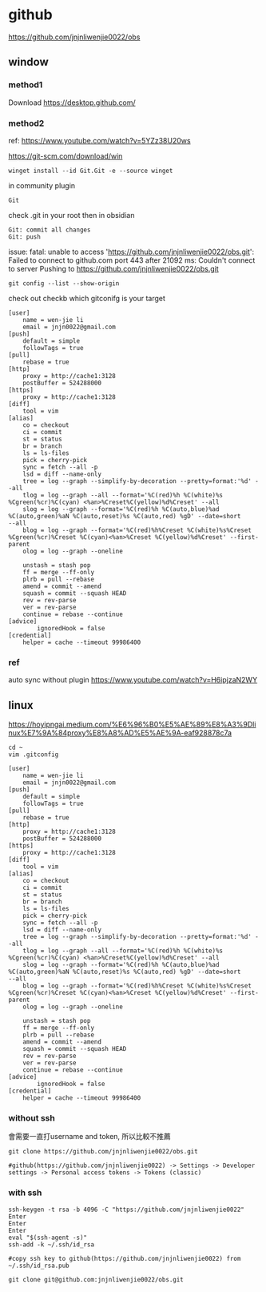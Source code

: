 # github
https://github.com/jnjnliwenjie0022/obs
## window
### method1
Download https://desktop.github.com/
### method2
ref: https://www.youtube.com/watch?v=5YZz38U20ws

https://git-scm.com/download/win
```
winget install --id Git.Git -e --source winget
```
in community plugin
```
Git
```
check .git in your root then in obsidian
```
Git: commit all changes
Git: push
```
issue: fatal: unable to access 'https://github.com/jnjnliwenjie0022/obs.git': Failed to connect to github.com port 443 after 21092 ms: Couldn't connect to server Pushing to https://github.com/jnjnliwenjie0022/obs.git
```
git config --list --show-origin
```
check out checkb which gitconifg is your target
```
[user]
	name = wen-jie li
	email = jnjn0022@gmail.com
[push]
	default = simple
	followTags = true
[pull]
	rebase = true
[http]
	proxy = http://cache1:3128
	postBuffer = 524288000
[https]
	proxy = http://cache1:3128
[diff]
    tool = vim
[alias]
	co = checkout
	ci = commit
    st = status
    br = branch
    ls = ls-files
    pick = cherry-pick
    sync = fetch --all -p
    lsd = diff --name-only
    tree = log --graph --simplify-by-decoration --pretty=format:'%d' --all
    tlog = log --graph --all --format='%C(red)%h %C(white)%s %Cgreen(%cr)%C(cyan) <%an>%Creset%C(yellow)%d%Creset' --all
    slog = log --graph --format='%C(red)%h %C(auto,blue)%ad %C(auto,green)%aN %C(auto,reset)%s %C(auto,red) %gD' --date=short        --all
    blog = log --graph --format='%C(red)%h%Creset %C(white)%s%Creset %Cgreen(%cr)%Creset %C(cyan)<%an>%Creset %C(yellow)%d%Creset' --first-parent
    olog = log --graph --oneline

    unstash = stash pop
	ff = merge --ff-only
	plrb = pull --rebase
	amend = commit --amend
	squash = commit --squash HEAD
	rev = rev-parse
	ver = rev-parse
	continue = rebase --continue
[advice]
        ignoredHook = false
[credential]
	helper = cache --timeout 99986400
```
### ref
auto sync without plugin
https://www.youtube.com/watch?v=H6ipjzaN2WY
## linux
https://hoyipngai.medium.com/%E6%96%B0%E5%AE%89%E8%A3%9Dlinux%E7%9A%84proxy%E8%A8%AD%E5%AE%9A-eaf928878c7a
```
cd ~
vim .gitconfig
```
```
[user]
	name = wen-jie li
	email = jnjn0022@gmail.com
[push]
	default = simple
	followTags = true
[pull]
	rebase = true
[http]
	proxy = http://cache1:3128
	postBuffer = 524288000
[https]
	proxy = http://cache1:3128
[diff]
    tool = vim
[alias]
	co = checkout
	ci = commit
    st = status
    br = branch
    ls = ls-files
    pick = cherry-pick
    sync = fetch --all -p
    lsd = diff --name-only
    tree = log --graph --simplify-by-decoration --pretty=format:'%d' --all
    tlog = log --graph --all --format='%C(red)%h %C(white)%s %Cgreen(%cr)%C(cyan) <%an>%Creset%C(yellow)%d%Creset' --all
    slog = log --graph --format='%C(red)%h %C(auto,blue)%ad %C(auto,green)%aN %C(auto,reset)%s %C(auto,red) %gD' --date=short        --all
    blog = log --graph --format='%C(red)%h%Creset %C(white)%s%Creset %Cgreen(%cr)%Creset %C(cyan)<%an>%Creset %C(yellow)%d%Creset' --first-parent
    olog = log --graph --oneline

    unstash = stash pop
	ff = merge --ff-only
	plrb = pull --rebase
	amend = commit --amend
	squash = commit --squash HEAD
	rev = rev-parse
	ver = rev-parse
	continue = rebase --continue
[advice]
        ignoredHook = false
[credential]
	helper = cache --timeout 99986400
```
### without ssh
會需要一直打username and token, 所以比較不推薦
```
git clone https://github.com/jnjnliwenjie0022/obs.git

#github(https://github.com/jnjnliwenjie0022) -> Settings -> Developer settings -> Personal access tokens -> Tokens (classic)
```
### with ssh
```
ssh-keygen -t rsa -b 4096 -C "https://github.com/jnjnliwenjie0022"
Enter
Enter
Enter
eval "$(ssh-agent -s)"
ssh-add -k ~/.ssh/id_rsa

#copy ssh key to github(https://github.com/jnjnliwenjie0022) from ~/.ssh/id_rsa.pub
```
```
git clone git@github.com:jnjnliwenjie0022/obs.git
```
